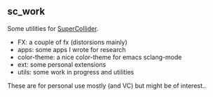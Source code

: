 sc_work
-------

Some utilities for [SuperCollider](https://supercollider/supercollider).

 * FX: a couple of fx (distorsions mainly)
 * apps: some apps I wrote for research
 * color-theme: a nice color-theme for emacs sclang-mode
 * ext: some personal extensions
 * utils: some work in progress and utilities


These are for personal use mostly (and VC) but might
be of interest..
